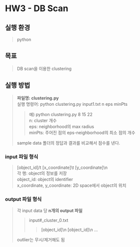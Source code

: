 # HW3 - DB Scan

## 실행 환경
> python 
> 

## 목표
> DB scan을 이용한 clustering
> 

## 실행 방법
> **파일명: clustering.py**  
> 실행 명령어: python clustering.py input1.txt n eps minPts  
> > 예) python clustering.py 8 15 22  
> > n: cluster 개수  
> > eps: neighborhood의 max radius  
> > minPts: 주어진 점의 eps-neighborhood의 최소 점의 개수  
>  
> sample data 폴더의 정답과 결과를 비교해서 점수를 낸다.

### input 파일 형식
> [object_id]/t [x_coordinate]\t [y_coordinate]\n  
> 각 행: object의 정보를 저장  
> object_id: object의 identifier  
> x_coordinate, y_coordinate: 2D space에서 object의 위치 
> 

### output 파일 형식
> 각 input data 당 **n개의 output 파일**  
> > input#_cluster_0.txt
> > > [object_id]\n [object_id]\n ...  
>  
> outlier는 무시/제거해도 됨
